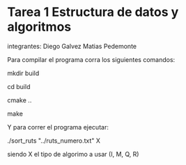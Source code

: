 # Tarea 1 Estructura de datos y algoritmos

integrantes: 
Diego Galvez
Matias Pedemonte



Para compilar el programa corra los siguientes comandos:

mkdir build

cd build

cmake ..

make

Y para correr el programa ejecutar:

./sort_ruts "../ruts_numero.txt" X

siendo X el tipo de algorimo a usar (I, M, Q, R)